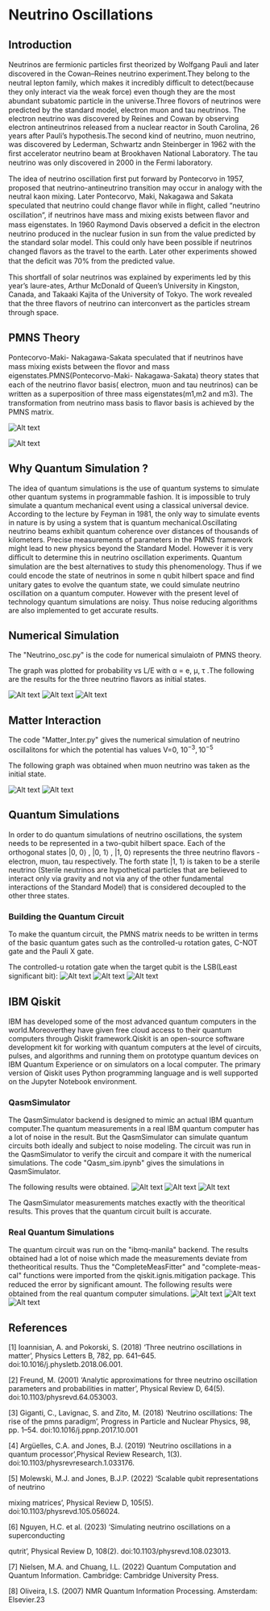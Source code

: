 ﻿
# Neutrino Oscillations

## Introduction

Neutrinos are fermionic particles ﬁrst theorized by Wolfgang Pauli and later discovered in the Cowan–Reines neutrino experiment.They belong to the neutral lepton family, which makes it incredibly diﬃcult to detect(because they only interact via the weak force) even though they are the most abundant subatomic particle in the universe.Three ﬂovors of neutrinos were predicted by the standard model, electron muon and tau neutrinos. The electron neutrino was discovered by Reines and Cowan by observing electron antineutrinos released from a nuclear reactor in South Carolina, 26 years after Pauli’s hypothesis.The second kind of neutrino, muon neutrino, was discovered by Lederman, Schwartz andn Steinberger in 1962 with the ﬁrst accelerator neutrino beam at Brookhaven National Laboratory. The tau neutrino was only discovered in 2000 in the Fermi laboratory.

The idea of neutrino oscillation ﬁrst put forward by Pontecorvo in 1957, proposed that neutrino-antineutrino transition may occur in analogy with the neutral kaon mixing. Later Pontecorvo, Maki, Nakagawa and Sakata speculated that neutrino could change
ﬂavor while in ﬂight, called “neutrino oscillation”, if neutrinos have mass and mixing exists between ﬂavor and mass eigenstates. In 1960 Raymond Davis observed a deﬁcit in the electron neutrino produced in the nuclear fusion in sun from the value predicted by the standard solar model. This could only have been possible if neutrinos changed ﬂavors as the travel to the earth. Later other experiments showed that the deﬁcit was 70% from the predicted value.

This shortfall of solar neutrinos was explained by experiments led by this year’s laure-ates, Arthur McDonald of Queen’s University in Kingston, Canada, and Takaaki Kajita of the University of Tokyo. The work revealed that the three ﬂavors of neutrino can
interconvert as the particles stream through space.



## PMNS Theory

Pontecorvo-Maki- Nakagawa-Sakata speculated that if neutrinos have mass mixing exists between the ﬂovor and mass eigenstates.PMNS(Pontecorvo-Maki- Nakagawa-Sakata) theory states that each of the neutrino ﬂavor basis( electron, muon and tau neutrinos) can be written as a superposition of three mass eigenstates(m1,m2 and m3). The transformation from neutrino mass basis to ﬂavor basis is achieved by the PMNS matrix.

![Alt text](Images/image_2023-10-08_181547922.png)
 
![Alt text](<Images/Screenshot from 2023-10-08 18-13-17.png>)


## Why Quantum Simulation ?

The idea of quantum simulations is the use of quantum systems to simulate other quantum systems in programmable fashion. It is impossible to truly simulate a quantum mechanical event using a classical universal device. According to the lecture by Feyman in 1981, the only way to simulate events in nature is by using a system that is quantum mechanical.Oscillating neutrino beams exhibit quantum coherence over distances of thousands of kilometers. Precise measurements of parameters in the PMNS framework might lead to new physics beyond the Standard Model. However it is very diﬃcult to determine this in neutrino oscillation experiments. Quantum simulation are the best alternatives to study this phenomenology. Thus if we could encode the state of neutrinos in some n qubit hilbert space and ﬁnd unitary gates to evolve the quantum state, we could simulate neutrino oscillation on a quantum computer. However with the present level of technology quantum simulations are noisy. Thus noise reducing algorithms are also implemented to get accurate results.

## Numerical Simulation

The "Neutrino_osc.py" is the code for numerical simulaiotn of PMNS theory.

The graph was plotted for probability vs L/E with α = e, µ, τ .The following are the
results for the three neutrino flavors as initial states.

![Alt text](Images/Electron_vacuum_oscillation.jpg)
![Alt text](Images/Muon_vacuum_oscillation.jpg)
![Alt text](Images/Tau_vacuum_oscillation.jpg)
## Matter Interaction
 The code "Matter_Inter.py" gives the numerical simulation of neutrino oscillalitons for which the  potential has values V=0, $10^{-3},10^{-5}$
  
The following graph was obtained when muon neutrino was taken as the initial state.

![Alt text](Images/matter_muon_electron.jpg)
![Alt text](Images/matter_muon_muon.jpg)
## Quantum Simulations

In order to do quantum simulations of neutrino oscillations, the system needs to be represented in a two-qubit hilbert space. Each of the orthogonal states |0, 0⟩ , |0, 1⟩ , |1, 0⟩ represents the three neutrino ﬂavors - electron, muon, tau respectively. The forth state |1, 1⟩ is taken to be a sterile neutrino (Sterile neutrinos are hypothetical particles that are believed to interact only via gravity and not via any of the other fundamental interactions of the Standard Model) that is considered decoupled to the other three states.



### Building the Quantum Circuit

To make the quantum circuit, the PMNS matrix needs to be written in terms of the basic quantum gates such as the controlled-u rotation gates, C-NOT gate and the Pauli X gate.

The controlled-u rotation gate when the target qubit is the LSB(Least signiﬁcant bit):
![Alt text](<Images/Screenshot from 2023-10-08 19-10-48.png>)
![Alt text](<Images/Screenshot from 2023-10-08 19-10-54.png>)
![Alt text](<Images/Screenshot from 2023-10-08 19-10-59.png>)


## IBM Qiskit

IBM has developed some of the most advanced quantum computers in the world.Moreoverthey have given free cloud access to their quantum computers through Qiskit framework.Qiskit is an open-source software development kit for working with quantum computers
at the level of circuits, pulses, and algorithms and running them on prototype quantum devices on IBM Quantum Experience or on simulators on a local computer. The primary version of Qiskit uses Python programming language and is well supported on the Jupyter Notebook environment.

### QasmSimulator

The QasmSimulator backend is designed to mimic an actual IBM quantum computer.The quantum measurements in a real IBM quantum computer has a lot of noise in the result. But the QasmSimulator can simulate quantum circuits both ideally and subject to noise modeling. The circuit was run in the QasmSimulator to verify the circuit and compare it with the numerical simulations. The code "Qasm_sim.ipynb" gives the simulations in QasmSimulator.

The following results were obtained.
![Alt text](Images/Electron_vacuum_QASM.jpg)
![Alt text](Images/Muon_vacuum_QASM.jpg)
![Alt text](Images/Tau_vacuum_QASM.jpg)



The QasmSimulator measurements matches exactly with the theoritical results. This proves that the quantum circuit built is accurate.

### Real Quantum Simulations

The quantum circuit was run on the "ibmq-manila" backend. The results obtained had a lot of noise which made the measurements deviate from thetheoritical results. Thus the "CompleteMeasFitter" and "complete-meas-cal" functions were imported from the qiskit.ignis.mitigation package. This reduced the error by signiﬁcant amount. The following results were obtained from the real quantum computer simulations.
![Alt text](Images/Electron_vacuum_IBM.jpg)
![Alt text](Images/Muon_vacuum_IBM.jpg)
![Alt text](Images/Tau_vacuum_IBM.jpg)

## References

[1] Ioannisian, A. and Pokorski, S. (2018) ‘Three neutrino oscillations in matter’, Physics Letters B, 782, pp. 641–645. doi:10.1016/j.physletb.2018.06.001.

[2] Freund, M. (2001) ‘Analytic approximations for three neutrino oscillation parameters and probabilities in matter’, Physical Review D, 64(5). doi:10.1103/physrevd.64.053003.

[3] Giganti, C., Lavignac, S. and Zito, M. (2018) ‘Neutrino oscillations: The rise of the pmns paradigm’, Progress in Particle and Nuclear Physics, 98, pp. 1–54. doi:10.1016/j.ppnp.2017.10.001

[4] Argüelles, C.A. and Jones, B.J. (2019) ‘Neutrino oscillations in a quantum processor’,Physical Review Research, 1(3). doi:10.1103/physrevresearch.1.033176.

[5] Molewski, M.J. and Jones, B.J.P. (2022) ‘Scalable qubit representations of neutrino

mixing matrices’, Physical Review D, 105(5). doi:10.1103/physrevd.105.056024.

[6] Nguyen, H.C. et al. (2023) ‘Simulating neutrino oscillations on a superconducting

qutrit’, Physical Review D, 108(2). doi:10.1103/physrevd.108.023013.

[7] Nielsen, M.A. and Chuang, I.L. (2022) Quantum Computation and Quantum Information. Cambridge: Cambridge University Press.

[8] Oliveira, I.S. (2007) NMR Quantum Information Processing. Amsterdam: Elsevier.23


